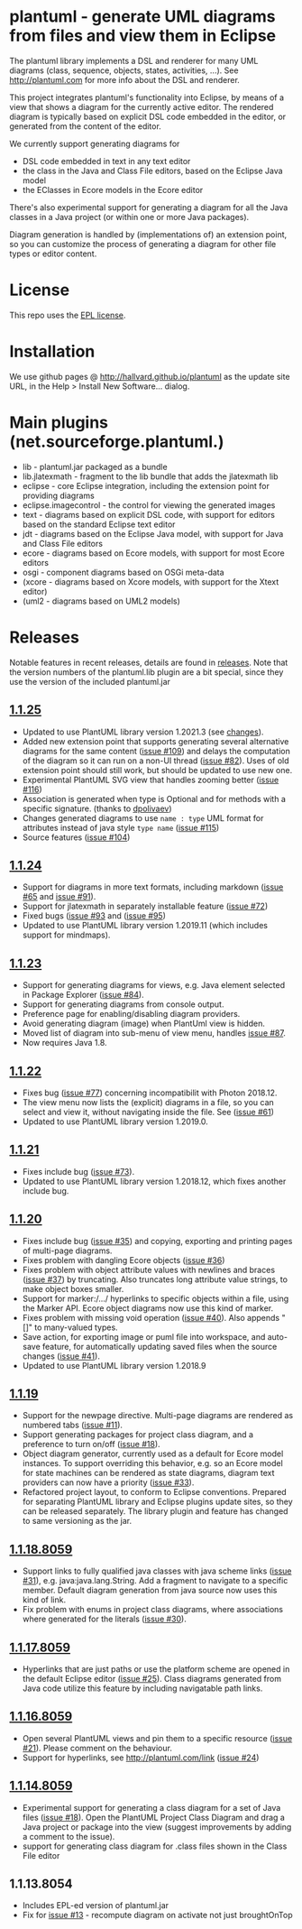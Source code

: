 # plantuml - generate UML diagrams from files and view them in Eclipse

The plantuml library implements a DSL and renderer for many UML diagrams (class, sequence, objects, states, activities, ...).
See http://plantuml.com for more info about the DSL and renderer.

This project integrates plantuml's functionality into Eclipse, by means of a view that shows a diagram for the currently active editor.
The rendered diagram is typically based on explicit DSL code embedded in the editor, or generated from the content of the editor.

We currently support generating diagrams for
- DSL code embedded in text in any text editor
- the class in the Java and Class File editors, based on the Eclipse Java model
- the EClasses in Ecore models in the Ecore editor

There's also experimental support for generating a diagram for all the Java classes in a Java project (or within one or more Java packages).

Diagram generation is handled by (implementations of) an extension point, so you can customize the process of generating a diagram for other file types or editor content.

# License

This repo uses the [EPL license](net.sourceforge.plantuml.feature/epl-v10.html). 

# Installation

We use github pages @ http://hallvard.github.io/plantuml as the update site URL, in the Help > Install New Software... dialog.

# Main plugins (net.sourceforge.plantuml.)
- lib - plantuml.jar packaged as a bundle
- lib.jlatexmath - fragment to the lib bundle that adds the jlatexmath lib
- eclipse - core Eclipse integration, including the extension point for providing diagrams
- eclipse.imagecontrol - the control for viewing the generated images
- text - diagrams based on explicit DSL code, with support for editors based on the standard Eclipse text editor
- jdt - diagrams based on the Eclipse Java model, with support for Java and Class File editors
- ecore - diagrams based on Ecore models, with support for most Ecore editors
- osgi - component diagrams based on OSGi meta-data
- (xcore - diagrams based on Xcore models, with support for the Xtext editor)
- (uml2 - diagrams based on UML2 models)

# Releases

Notable features in recent releases, details are found in [releases](https://github.com/hallvard/plantuml/releases).
Note that the version numbers of the plantuml.lib plugin are a bit special, since they use the version of the included plantuml.jar

## [1.1.25](https://github.com/hallvard/plantuml/releases/tag/1.1.25)
- Updated to use PlantUML library version 1.2021.3 (see [changes](https://plantuml.com/changes)).
- Added new extension point that supports generating several alternative diagrams for the same content ([issue #109](https://github.com/hallvard/plantuml/issues/109)) and delays the computation of the diagram so it can run on a non-UI thread ([issue #82](https://github.com/hallvard/plantuml/issues/82)). Uses of old extension point should still work, but should be updated to use new one.
- Experimental PlantUML SVG view that handles zooming better ([issue #116](https://github.com/hallvard/plantuml/issues/116))
- Association is generated when type is Optional and for methods with a specific signature. (thanks to [dpolivaev](https://github.com/dpolivaev))
- Changes generated diagrams to use `name : type` UML format for attributes instead of java style `type name` ([issue #115](https://github.com/hallvard/plantuml/issues/115))
- Source features ([issue #104](https://github.com/hallvard/plantuml/issues/104))

## [1.1.24](https://github.com/hallvard/plantuml/releases/tag/1.1.24)
- Support for diagrams in more text formats, including markdown ([issue #65](https://github.com/hallvard/plantuml/issues/65) and [issue #91](https://github.com/hallvard/plantuml/issues/91)).
- Support for jlatexmath in separately installable feature ([issue #72](https://github.com/hallvard/plantuml/issues/72))
- Fixed bugs ([issue #93](https://github.com/hallvard/plantuml/issues/93) and ([issue #95](https://github.com/hallvard/plantuml/issues/95))
- Updated to use PlantUML library version 1.2019.11 (which includes support for mindmaps).

## [1.1.23](https://github.com/hallvard/plantuml/releases/tag/1.1.23)
- Support for generating diagrams for views, e.g. Java element selected in Package Explorer ([issue #84](https://github.com/hallvard/plantuml/issues/84)).
- Support for generating diagrams from console output.
- Preference page for enabling/disabling diagram providers.
- Avoid generating diagram (image) when PlantUml view is hidden. 
- Moved list of diagram into sub-menu of view menu, handles [issue #87](https://github.com/hallvard/plantuml/issues/87).
- Now requires Java 1.8.

## [1.1.22](https://github.com/hallvard/plantuml/releases/tag/1.1.22)
- Fixes bug ([issue #77](https://github.com/hallvard/plantuml/issues/77)) concerning incompatibilit with Photon 2018.12.
- The view menu now lists the (explicit) diagrams in a file, so you can select and view it, without navigating inside the file. See ([issue #61](https://github.com/hallvard/plantuml/issues/61))
- Updated to use PlantUML library version 1.2019.0.

## [1.1.21](https://github.com/hallvard/plantuml/releases/tag/1.1.21)
- Fixes include bug ([issue #73](https://github.com/hallvard/plantuml/issues/73)).
- Updated to use PlantUML library version 1.2018.12, which fixes another include bug.

## [1.1.20](https://github.com/hallvard/plantuml/releases/tag/1.1.20)
- Fixes include bug ([issue #35](https://github.com/hallvard/plantuml/issues/35)) and copying, exporting and printing pages of multi-page diagrams.
- Fixes problem with dangling Ecore objects ([issue #36](https://github.com/hallvard/plantuml/issues/36))
- Fixes problem with object attribute values with newlines and braces ([issue #37](https://github.com/hallvard/plantuml/issues/37)) by truncating. Also truncates long attribute value strings, to make object boxes smaller.
- Support for marker:/.../ hyperlinks to specific objects within a file, using the Marker API. Ecore object diagrams now use this kind of marker.
- Fixes problem with missing void operation ([issue #40](https://github.com/hallvard/plantuml/issues/40)). Also appends "[]" to many-valued types.
- Save action, for exporting image or puml file into workspace, and auto-save feature, for automatically updating saved files when the source changes ([issue #41](https://github.com/hallvard/plantuml/issues/41)).
- Updated to use PlantUML library version 1.2018.9

## [1.1.19](https://github.com/hallvard/plantuml/releases/tag/1.1.19)
- Support for the newpage directive. Multi-page diagrams are rendered as numbered tabs ([issue #11](https://github.com/hallvard/plantuml/issues/11)).
- Support generating packages for project class diagram, and a preference to turn on/off ([issue #18](https://github.com/hallvard/plantuml/issues/18)).
- Object diagram generator, currently used as a default for Ecore model instances. To support overriding this behavior, e.g. so an Ecore model for state machines can be rendered as state diagrams, diagram text providers can now have a priority ([issue #33](https://github.com/hallvard/plantuml/issues/33)).
- Refactored project layout, to conform to Eclipse conventions. Prepared for separating PlantUML library and Eclipse plugins update sites, so they can be released separately. The library plugin and feature has changed to same versioning as the jar.

## [1.1.18.8059](https://github.com/hallvard/plantuml/releases/tag/1.1.18.8059)
- Support links to fully qualified java classes with java scheme links ([issue #31](https://github.com/hallvard/plantuml/issues/31)), e.g. java:java.lang.String. Add a fragment to navigate to a specific member. Default diagram generation from java source now uses this kind of link.
- Fix problem with enums in project class diagrams, where associations where generated for the literals ([issue #30](https://github.com/hallvard/plantuml/issues/30)).

## [1.1.17.8059](https://github.com/hallvard/plantuml/releases/tag/1.1.17.8059)
- Hyperlinks that are just paths or use the platform scheme are opened in the default Eclipse editor ([issue #25](https://github.com/hallvard/plantuml/issues/25)). Class diagrams generated from Java code utilize this feature by including navigatable path links.

## [1.1.16.8059](https://github.com/hallvard/plantuml/releases/tag/1.1.16.8059)
- Open several PlantUML views and pin them to a specific resource ([issue #21](https://github.com/hallvard/plantuml/issues/21)). Please comment on the behaviour.
- Support for hyperlinks, see http://plantuml.com/link ([issue #24](https://github.com/hallvard/plantuml/issues/24))

## [1.1.14.8059](https://github.com/hallvard/plantuml/releases/tag/v1.1.14.8059)
- Experimental support for generating a class diagram for a set of Java files ([issue #18](https://github.com/hallvard/plantuml/issues/18)). Open the PlantUML Project Class Diagram and drag a Java project or package into the view (suggest improvements by adding a comment to the issue).
- support for generating class diagram for .class files shown in the Class File editor

## 1.1.13.8054
- Includes EPL-ed version of plantuml.jar
- Fix for [issue #13](https://github.com/hallvard/plantuml/issues/13) - recompute diagram on activate not just broughtOnTop
